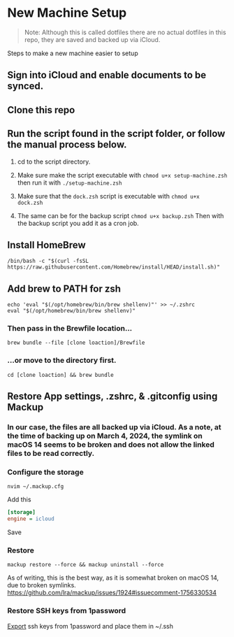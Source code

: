 # New Machine Setup

> Note: Although this is called dotfiles there are no actual dotfiles in this repo, they are saved and backed up via iCloud.

Steps to make a new machine easier to setup

## Sign into iCloud and enable documents to be synced.

## Clone this repo

## Run the script found in the script folder, or follow the manual process below.

1. cd to the script directory.
2. Make sure make the script executable with `chmod u+x setup-machine.zsh` then run it with `./setup-machine.zsh`
3. Make sure that the `dock.zsh` script is executable with `chmod u+x dock.zsh`

4. The same can be for the backup script `chmod u+x backup.zsh`
   Then with the backup script you add it as a cron job.

## Install HomeBrew

    /bin/bash -c "$(curl -fsSL https://raw.githubusercontent.com/Homebrew/install/HEAD/install.sh)"

## Add brew to PATH for zsh

```
echo 'eval "$(/opt/homebrew/bin/brew shellenv)"' >> ~/.zshrc
eval "$(/opt/homebrew/bin/brew shellenv)"
```

### Then pass in the Brewfile location...

```
brew bundle --file [clone loaction]/Brewfile
```

### ...or move to the directory first.

```
cd [clone loaction] && brew bundle
```

## Restore App settings, .zshrc, & .gitconfig using Mackup

### In our case, the files are all backed up via iCloud. As a note, at the time of backing up on March 4, 2024, the symlink on macOS 14 seems to be broken and does not allow the linked files to be read correctly.

### Configure the storage

```shell
nvim ~/.mackup.cfg
```

Add this

```ini
[storage]
engine = icloud
```

Save

### Restore

```
mackup restore --force && mackup uninstall --force
```

As of writing, this is the best way, as it is somewhat broken on macOS 14, due to broken symlinks.
https://github.com/lra/mackup/issues/1924#issuecomment-1756330534

### Restore SSH keys from 1password

[Export](https://developer.1password.com/docs/ssh/manage-keys/#export-an-ssh-key) ssh keys from 1password and place them in ~/.ssh
